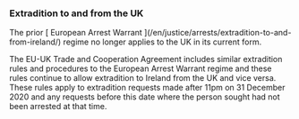 ###  Extradition to and from the UK

The prior [ European Arrest Warrant ](/en/justice/arrests/extradition-to-and-
from-ireland/) regime no longer applies to the UK in its current form.

The EU-UK Trade and Cooperation Agreement includes similar extradition rules
and procedures to the European Arrest Warrant regime and these rules continue
to allow extradition to Ireland from the UK and vice versa. These rules apply
to extradition requests made after 11pm on 31 December 2020 and any requests
before this date where the person sought had not been arrested at that time.
